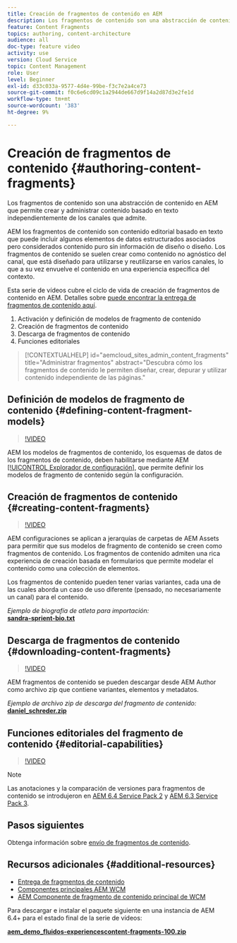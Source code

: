 ```yaml
---
title: Creación de fragmentos de contenido en AEM
description: Los fragmentos de contenido son una abstracción de contenido en AEM que permite crear y administrar contenido basado en texto independientemente de los canales que admite.
feature: Content Fragments
topics: authoring, content-architecture
audience: all
doc-type: feature video
activity: use
version: Cloud Service
topic: Content Management
role: User
level: Beginner
exl-id: d33c033a-9577-4d4e-99be-f3c7e2a4ce73
source-git-commit: f0c6e6cd09c1a2944de667d9f14a2d87d3e2fe1d
workflow-type: tm+mt
source-wordcount: '383'
ht-degree: 9%

---
```


# Creación de fragmentos de contenido {#authoring-content-fragments}

Los fragmentos de contenido son una abstracción de contenido en AEM que permite crear y administrar contenido basado en texto independientemente de los canales que admite.

AEM los fragmentos de contenido son contenido editorial basado en texto que puede incluir algunos elementos de datos estructurados asociados pero considerados contenido puro sin información de diseño o diseño. Los fragmentos de contenido se suelen crear como contenido no agnóstico del canal, que está diseñado para utilizarse y reutilizarse en varios canales, lo que a su vez envuelve el contenido en una experiencia específica del contexto.

Esta serie de vídeos cubre el ciclo de vida de creación de fragmentos de contenido en AEM. Detalles sobre [puede encontrar la entrega de fragmentos de contenido aquí](content-fragments-delivery-feature-video-use.md).

1. Activación y definición de modelos de fragmento de contenido
2. Creación de fragmentos de contenido
3. Descarga de fragmentos de contenido
4. Funciones editoriales

>[!CONTEXTUALHELP]
>id="aemcloud_sites_admin_content_fragments"
>title="Administrar fragmentos"
>abstract="Descubra cómo los fragmentos de contenido le permiten diseñar, crear, depurar y utilizar contenido independiente de las páginas."

## Definición de modelos de fragmento de contenido {#defining-content-fragment-models}

>[!VIDEO](https://video.tv.adobe.com/v/22452/?quality=12&learn=on)

AEM los modelos de fragmentos de contenido, los esquemas de datos de los fragmentos de contenido, deben habilitarse mediante AEM [[!UICONTROL Explorador de configuración]](https://experienceleague.adobe.com/docs/experience-manager-cloud-service/implementing/developing/configurations.html?lang=es), que permite definir los modelos de fragmento de contenido según la configuración.

## Creación de fragmentos de contenido {#creating-content-fragments}

>[!VIDEO](https://video.tv.adobe.com/v/22451/?quality=12&learn=on)

AEM configuraciones se aplican a jerarquías de carpetas de AEM Assets para permitir que sus modelos de fragmento de contenido se creen como fragmentos de contenido. Los fragmentos de contenido admiten una rica experiencia de creación basada en formularios que permite modelar el contenido como una colección de elementos.

Los fragmentos de contenido pueden tener varias variantes, cada una de las cuales aborda un caso de uso diferente (pensado, no necesariamente un canal) para el contenido.

*Ejemplo de biografía de atleta para importación:*\
**[sandra-sprient-bio.txt](assets/sandra-sprient-bio.txt)**

## Descarga de fragmentos de contenido {#downloading-content-fragments}

>[!VIDEO](https://video.tv.adobe.com/v/22450/?quality=12&learn=on)

AEM fragmentos de contenido se pueden descargar desde AEM Author como archivo zip que contiene variantes, elementos y metadatos.

*Ejemplo de archivo zip de descarga del fragmento de contenido:*\
**[daniel_schreder.zip](assets/daniel_schreder.zip)**

## Funciones editoriales del fragmento de contenido {#editorial-capabilities}

>[!VIDEO](https://video.tv.adobe.com/v/25891/?quality=12&learn=on)

>[!NOTE]
>
> Las anotaciones y la comparación de versiones para fragmentos de contenido se introdujeron en [AEM 6.4 Service Pack 2](https://helpx.adobe.com/es/experience-manager/aem-releases-updates.html) y [AEM 6.3 Service Pack 3](https://helpx.adobe.com/es/experience-manager/6-3/release-notes/sp3-release-notes.html).

## Pasos siguientes

Obtenga información sobre [envío de fragmentos de contenido](content-fragments-delivery-feature-video-use.md).

## Recursos adicionales {#additional-resources}

* [Entrega de fragmentos de contenido](content-fragments-delivery-feature-video-use.md)
* [Componentes principales AEM WCM](https://experienceleague.adobe.com/docs/experience-manager-core-components/using/introduction.html?lang=es)
* [AEM Componente de fragmento de contenido principal de WCM](https://experienceleague.adobe.com/docs/experience-manager-core-components/using/components/content-fragment-component.html?lang=es)

Para descargar e instalar el paquete siguiente en una instancia de AEM 6.4+ para el estado final de la serie de vídeos:

**[aem_demo_fluidos-experiencescontent-fragments-100.zip](assets/aem_demo_fluid-experiencescontent-fragments-100.zip)**
